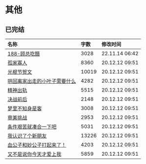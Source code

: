 # 其他

## 已完结

|名称|字数|修改时间|
|:-|:-|:-|
|[188-顾总吃醋](188-顾总吃醋.md)|3028|22.11.14 06:42|
|[孤家寡人](孤家寡人.md)|8360|20.12.12 09:51|
|[光棍节贺文](光棍节贺文.md)|10019|20.12.12 09:51|
|[哄回离家出走的小叶子需要什么](哄回离家出走的小叶子需要什么.md)|4282|20.12.12 09:51|
|[精神出轨](精神出轨.md)|5515|20.12.12 09:51|
|[决战前后](决战前后.md)|2148|20.12.12 09:51|
|[梦里不知身是客](梦里不知身是客.md)|3008|20.12.12 09:51|
|[审美挑战](审美挑战.md)|2953|20.12.12 09:51|
|[条件艰苦就凑合一下吧](条件艰苦就凑合一下吧.md)|5031|20.12.12 09:51|
|[我认识了个新朋友](我认识了个新朋友.md)|13226|20.12.12 09:51|
|[血公子和妙公子打起来了！](血公子和妙公子打起来了！.md)|4203|20.12.12 09:51|
|[又不是说你今天才爱上我](又不是说你今天才爱上我.md)|5859|20.12.12 09:51|

